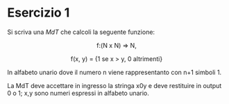 # Esercizio 1

Si scriva una *MdT* che calcoli la seguente funzione:

<center>
f:(N x N) => N,

f(x, y) = {1 se x > y, 0 altrimenti}
</center>

In alfabeto unario dove il numero n viene rappresentanto con n+1 simboli 1.

La MdT deve accettare in ingresso la stringa x0y e deve restituire in output 0 o 1; x,y sono numeri espressi in alfabeto unario.
